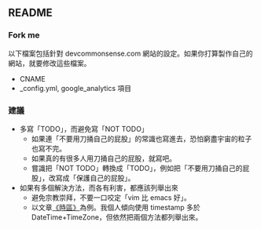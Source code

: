 ## README

### Fork me

以下檔案包括針對 devcommonsense.com 網站的設定。如果你打算製作自己的網站，就要修改這些檔案。

* CNAME
* _config.yml, google_analytics 項目

### 建議

* 多寫「TODO」，而避免寫「NOT TODO」
  * 如果連「不要用刀捅自己的屁股」的常識也寫進去，恐怕窮盡宇宙的粒子也寫不完。
  * 如果真的有很多人用刀捅自己的屁股，就寫吧。
  * 嘗識把「NOT TODO」轉換成「TODO」，例如把「不要用刀捅自己的屁股」，改寫成「保護自己的屁股」。
* 如果有多個解決方法，而各有利害，都應該列舉出來
  * 避免宗教崇拜，不要一口咬定「vim 比 emacs 好」。
  * 以文章[《時區》](http://devcommonsense.com/article/timezone.html)為例。我個人傾向使用 timestamp 多於 DateTime+TimeZone，但依然把兩個方法都列舉出來。
